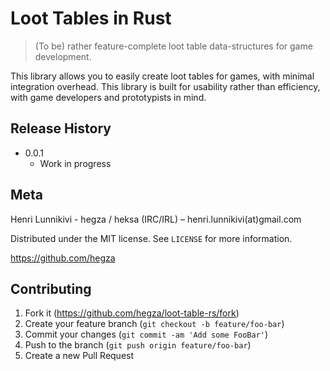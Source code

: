 # Loot Tables in Rust
> (To be) rather feature-complete loot table data-structures for game development.

This library allows you to easily create loot tables for games, with minimal
integration overhead. This library is built for usability rather than
efficiency, with game developers and prototypists in mind.

## Release History

* 0.0.1
    * Work in progress

## Meta

Henri Lunnikivi - hegza / heksa (IRC/IRL) – henri.lunnikivi(at)gmail.com

Distributed under the MIT license. See ``LICENSE`` for more information.

<https://github.com/hegza>

## Contributing

1. Fork it (<https://github.com/hegza/loot-table-rs/fork>)
2. Create your feature branch (`git checkout -b feature/foo-bar`)
3. Commit your changes (`git commit -am 'Add some FooBar'`)
4. Push to the branch (`git push origin feature/foo-bar`)
5. Create a new Pull Request

